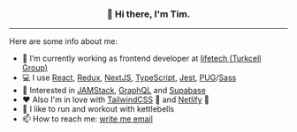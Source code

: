 <h3 align="center">👋 Hi there, I'm Tim.</h3>

---

Here are some info about me:

- 🔭 I’m currently working as frontend developer at [lifetech (Turkcell Group)](https://lifetech.by/)
- 💻 I use [React](https://reactjs.org/), [Redux](https://redux.js.org/), [NextJS](https://nextjs.org/), [TypeScript](https://www.typescriptlang.org/), [Jest](https://jestjs.io/), [PUG](https://pugjs.org/)/[Sass](https://sass-lang.com/)
- 🧁 Interested in [JAMStack](https://jamstack.org/), [GraphQL](https://graphql.org/) and [Supabase](https://supabase.io/)
- ❤ Also I'm in love with [TailwindCSS](https://tailwindcss.com/) 💚 and [Netlify](https://www.netlify.com/) 💙
- 💪 I like to run and workout with kettlebells
- 📫 How to reach me: [write me email](mailto:t.seryakov@mail.com)
